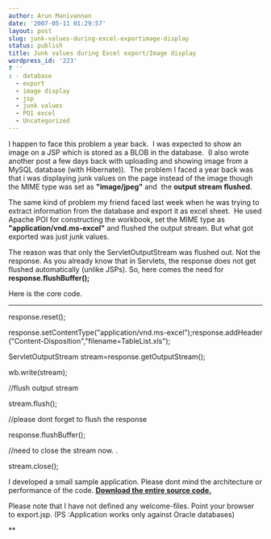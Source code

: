 ```yaml
---
author: Arun Manivannan
date: '2007-05-11 01:29:57'
layout: post
slug: junk-values-during-excel-exportimage-display
status: publish
title: Junk values during Excel export/Image display
wordpress_id: '223'
? ''
: - database
  - export
  - image display
  - jsp
  - junk values
  - POI excel
  - Uncategorized
---
```


I happen to face this problem a year back.  I was expected to show an image on
a JSP which is stored as a BLOB in the database.  (I also wrote another post a
few days back with uploading and showing image from a MySQL database (with
Hibernate)).  The problem I faced a year back was that i was displaying junk
values on the page instead of the image though the MIME type was set as
**"image/jpeg"** and  the **output stream flushed**.

The same kind of problem my friend faced last week when he was trying to
extract information from the database and export it as excel sheet.  He used
Apache POI for constructing the workbook, set the MIME type as
**"application/vnd.ms-excel"** and flushed the output stream. But what got
exported was just junk values.

The reason was that only the ServletOutputStream was flushed out. Not the
response. As you already know that in Servlets, the response does not get
flushed automatically (unlike JSPs). So, here comes the need for
**response.flushBuffer();**

Here is the core code.

******

response.reset();


response.setContentType("application/vnd.ms-excel");response.addHeader
("Content-Disposition","filename=TableList.xls");


ServletOutputStream stream=response.getOutputStream();

wb.write(stream);


//flush output stream


stream.flush();


//please dont forget to flush the response


response.flushBuffer();


//need to close the stream now. .



stream.close();

I developed a small sample application. Please dont mind the architecture or
performance of the code. [**Download the entire source code.**][1]

Please note that I have not defined any welcome-files. Point your browser to
export.jsp. (PS :Application works only against Oracle databases)

**

   [1]: http://www.arunma.com/files/ExcelWeb.zip (Excel Web application)

